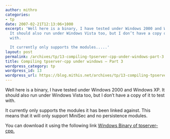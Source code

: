```yaml
---
author: mithro
categories:
- tp
date: 2007-02-21T12:13:06+1000
excerpt: 'Well here is a binary, I have tested under Windows 2000 and Windows XP.
  It should also run under Windows Vista too, but I don’t have a copy of it to test
  with.

  It currently only supports the modules.....'
layout: post
permalink: /archives/tp/13-compiling-tpserver-cpp-under-windows-part-3
title: Compiling tpserver-cpp under windows – Part 3
wordpress_category: tp
wordpress_id: 13
wordpress_url: https://blog.mithis.net/archives/tp/13-compiling-tpserver-cpp-under-windows-part-3
---
```


<div >
<p>Well here is a binary, I have tested under Windows 2000 and Windows XP. It should also run under Windows Vista too, but I don’t have a copy of it to test with.</p>
<p>It currently only supports the modules it has been linked against. This means that it will only support MiniSec and no persistence modules.</p>
<p>You can download it using the following link <a href="http://blog.mithis.net/wp-content/uploads/2007/02/tpserver-standalone.zip" title="Windows Binary of tpserver-cpp">Windows Binary of tpserver-cpp.</a></p>
</div>